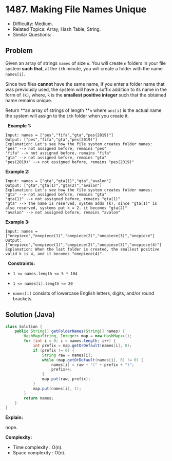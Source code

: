 # 1487. Making File Names Unique

- Difficulty: Medium.
- Related Topics: Array, Hash Table, String.
- Similar Questions: .

## Problem

Given an array of strings ```names``` of size ```n```. You will create ```n``` folders in your file system **such that**, at the ```ith``` minute, you will create a folder with the name ```names[i]```.

Since two files **cannot** have the same name, if you enter a folder name that was previously used, the system will have a suffix addition to its name in the form of ```(k)```, where, ```k``` is the **smallest positive integer** such that the obtained name remains unique.

Return **an array of strings of length **```n``` where ```ans[i]``` is the actual name the system will assign to the ```ith``` folder when you create it.

 
**Example 1:**

```
Input: names = ["pes","fifa","gta","pes(2019)"]
Output: ["pes","fifa","gta","pes(2019)"]
Explanation: Let's see how the file system creates folder names:
"pes" --> not assigned before, remains "pes"
"fifa" --> not assigned before, remains "fifa"
"gta" --> not assigned before, remains "gta"
"pes(2019)" --> not assigned before, remains "pes(2019)"
```

**Example 2:**

```
Input: names = ["gta","gta(1)","gta","avalon"]
Output: ["gta","gta(1)","gta(2)","avalon"]
Explanation: Let's see how the file system creates folder names:
"gta" --> not assigned before, remains "gta"
"gta(1)" --> not assigned before, remains "gta(1)"
"gta" --> the name is reserved, system adds (k), since "gta(1)" is also reserved, systems put k = 2. it becomes "gta(2)"
"avalon" --> not assigned before, remains "avalon"
```

**Example 3:**

```
Input: names = ["onepiece","onepiece(1)","onepiece(2)","onepiece(3)","onepiece"]
Output: ["onepiece","onepiece(1)","onepiece(2)","onepiece(3)","onepiece(4)"]
Explanation: When the last folder is created, the smallest positive valid k is 4, and it becomes "onepiece(4)".
```

 
**Constraints:**


	
- ```1 <= names.length <= 5 * 104```
	
- ```1 <= names[i].length <= 20```
	
- ```names[i]``` consists of lowercase English letters, digits, and/or round brackets.



## Solution (Java)

```java
class Solution {
    public String[] getFolderNames(String[] names) {
        HashMap<String, Integer> map = new HashMap<>();
        for (int i = 0; i < names.length; i++) {
            int prefix = map.getOrDefault(names[i], 0);
            if (prefix != 0) {
                String raw = names[i];
                while (map.getOrDefault(names[i], 0) != 0) {
                    names[i] = raw + "(" + prefix + ")";
                    prefix++;
                }
                map.put(raw, prefix);
            }
            map.put(names[i], 1);
        }
        return names;
    }
}
```

**Explain:**

nope.

**Complexity:**

* Time complexity : O(n).
* Space complexity : O(n).
